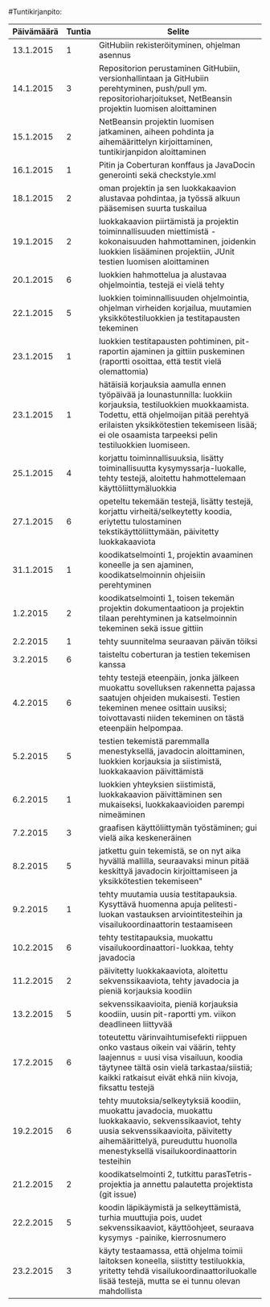 #Tuntikirjanpito:

Päivämäärä | Tuntia | Selite
---------- | ------ | ------
13.1.2015 | 1 | GitHubiin rekisteröityminen, ohjelman asennus
14.1.2015 | 3 | Repositorion perustaminen GitHubiin, versionhallintaan ja GitHubiin perehtyminen, push/pull ym. repositorioharjoitukset, NetBeansin projektin luomisen aloittaminen
15.1.2015 | 2 | NetBeansin projektin luomisen jatkaminen, aiheen pohdinta ja aihemäärittelyn kirjoittaminen, tuntikirjanpidon aloittaminen
16.1.2015 | 1 | Pitin ja Coberturan konffaus ja JavaDocin generointi sekä checkstyle.xml
18.1.2015 | 2 | oman projektin ja sen luokkakaavion alustavaa pohdintaa, ja työssä alkuun pääsemisen suurta tuskailua
19.1.2015 | 2 | luokkakaavion piirtämistä ja projektin toiminnallisuuden miettimistä - kokonaisuuden hahmottaminen, joidenkin luokkien lisääminen projektiin, JUnit testien luomisen aloittaminen
20.1.2015 | 6 | luokkien hahmottelua ja alustavaa ohjelmointia, testejä ei vielä tehty
22.1.2015 | 5 | luokkien toiminnallisuuden ohjelmointia, ohjelman virheiden korjailua,  muutamien yksikkötestiluokkien ja testitapausten tekeminen
23.1.2015 | 1 | luokkien testitapausten pohtiminen, pit-raportin ajaminen ja gittiin puskeminen (raportti osoittaa, että testit vielä olemattomia)
23.1.2015 | 1 | hätäisiä korjauksia aamulla ennen työpäivää ja lounastunnilla: luokkiin korjauksia, testiluokkien muokkaamista. Todettu, että ohjelmoijan pitää perehtyä erilaisten yksikkötestien tekemiseen lisää; ei ole osaamista tarpeeksi pelin testiluokkien luomiseen.
25.1.2015 | 4 | korjattu toiminnallisuuksia, lisätty toiminallisuutta kysymyssarja-luokalle, tehty testejä, aloitettu hahmottelemaan käyttöliittymäluokkia
27.1.2015 | 6 | opeteltu tekemään testejä, lisätty testejä, korjattu virheitä/selkeytetty koodia, eriytettu tulostaminen tekstikäyttöliittymään, päivitetty luokkakaaviota
31.1.2015 | 1 | koodikatselmointi 1, projektin avaaminen koneelle ja sen ajaminen, koodikatselmoinnin ohjeisiin perehtyminen
1.2.2015  | 2 | koodikatselmointi 1, toisen tekemän projektin dokumentaatioon ja projektin tilaan perehtyminen ja katselmoinnin tekeminen sekä issue gittiin
2.2.2015  | 1 | tehty suunnitelma seuraavan päivän töiksi
3.2.2015  | 6 | taisteltu coberturan ja testien tekemisen kanssa
4.2.2015  | 6 | tehty testejä eteenpäin, jonka jälkeen muokattu sovelluksen rakennetta pajassa saatujen ohjeiden mukaisesti. Testien tekeminen menee osittain uusiksi; toivottavasti niiden tekeminen on tästä eteenpäin helpompaa.
5.2.2015  | 5 | testien tekemistä paremmalla menestyksellä, javadocin aloittaminen, luokkien korjauksia ja siistimistä, luokkakaavion päivittämistä 
6.2.2015  | 1 | luokkien yhteyksien siistimistä, luokkakaavion päivittäminen sen mukaiseksi, luokkakaavioiden parempi nimeäminen
7.2.2015  | 3 | graafisen käyttöliittymän työstäminen; gui vielä aika keskeneräinen
8.2.2015  | 5 | jatkettu guin tekemistä, se on nyt aika hyvällä mallilla, seuraavaksi minun pitää keskittyä javadocin kirjoittamiseen ja yksikkötestien tekemiseen"
9.2.2015  | 1 | tehty muutamia uusia testitapauksia. Kysyttävä huomenna apuja pelitesti-luokan vastauksen arviointitesteihin ja visailukoordinaattorin testaamiseen
10.2.2015 | 6 | tehty testitapauksia, muokattu visailukoordinaattori-luokkaa, tehty javadocia
11.2.2015 | 2 | päivitetty luokkakaaviota, aloitettu sekvenssikaaviota, tehty javadocia ja pieniä korjauksia koodiin
13.2.2015 | 5 | sekvenssikaavioita, pieniä korjauksia koodiin, uusin pit-raportti ym. viikon deadlineen liittyvää
17.2.2015 | 6 | toteutettu värinvaihtumisefekti riippuen onko vastaus oikein vai väärin, tehty laajennus = uusi visa visailuun, koodia täytynee tältä osin vielä tarkastaa/siistiä; kaikki ratkaisut eivät ehkä niin kivoja, fiksattu testejä
19.2.2015 | 6 | tehty muutoksia/selkeytyksiä koodiin, muokattu javadocia, muokattu luokkakaavio, sekvenssikaaviot, tehty uusia sekvenssikaavioita, päivitetty aihemäärittelyä, pureuduttu huonolla menestyksellä visailukoordinaattorin testeihin
21.2.2015 | 2 | koodikatselmointi 2, tutkittu parasTetris-projektia ja annettu palautetta projektista (git issue)
22.2.2015 | 5 | koodin läpikäymistä ja selkeyttämistä, turhia muuttujia pois, uudet sekvenssikaaviot, käyttöohjeet, seuraava kysymys -painike, kierrosnumero
23.2.2015 | 3 | käyty testaamassa, että ohjelma toimii laitoksen koneella, siistitty testiluokkia, yritetty tehdä visailukoordinaattoriluokalle lisää testejä, mutta se ei tunnu olevan mahdollista
